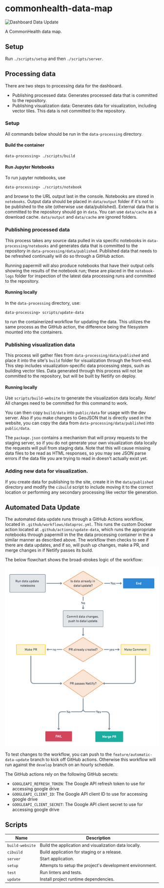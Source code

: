 # commonhealth-data-map

![Dashboard Data Update](https://github.com/azavea/commonhealth-data-map/workflows/Dashboard%20Data%20Update/badge.svg)

A CommonHealth data map.

## Setup

Run `./scripts/setup` and then `./scripts/server`.

## Processing data

There are two steps to processing data for the dashboard.

- Publishing processed data: Generates processed data that is committed to the repository.
- Publishing visualization data: Generates data for visualization, including vector tiles.
This data is not committed to the repository.

### Setup

All commands below should be run in the `data-processing` directory.

#### Build the container

```
data-processing> ./scripts/build
```

#### Run Jupyter Notebooks

To run jupyter notebooks, use

```
data-processing> ./scripts/notebook
```

and browse to the URL output last in the console. Notebooks are stored in `notebooks`.
Output data should be placed in `data/output` folder if it's not to be published to the site
(otherwise use data/published). External data that is committed to
the repository should go in `data`. You can use `data/cache` as a download cache.
`data/output` and `data/cache` are ignored folders.


### Publishing processed data

This process takes any source data pulled in via specific notebooks in
`data-processing/notebooks` and generates data that is committed to the repository in
`data-processing/data/published`. Published data that needs to be refreshed continually
will do so through a GitHub action.

Running papermill will also produce notebooks that have their output cells showing the results
of the notebook run; these are placed in the `notebook-logs` folder for inspection of the latest
data processing runs and committed to the repository.

#### Running locally

In the `data-processing` directory, use:

```
data-processing> scripts/update-data
```

to run the containerized workflow for updating the data. This utilizes the same process
as the GitHub action, the difference being the filesystem mounted into the containers.

### Publishing visualization data

This process will gather files from `data-processing/data/published`
and place it into the site's `build` folder for visualization through the front-end. This step
includes visualization-specific data processing steps, such as building vector tiles. Data generated
through this process will not be committed to the repository, but will be built by Netlify on deploy.

#### Running locally

Use `scripts/build-website` to generate the visualization data locally. _Note!_ All changes need to be committed for this command to work.

You can then copy `build/data` into `public/data` for usage with the dev server. Also if you make changes to GeoJSON that is directly used in the website, you can copy the data from `data-processing/data/published` into `public/data`.

The `package.json` contains a mechanism that will proxy requests to the staging server, so if you do not generate your own visualization data locally the requests will pull from staging data. Note that this will cause
missing data files to be read as HTML responses, so you may see JSON parse errors if the data file you
are trying to read in doesn't actually exist yet.

### Adding new data for visualization.

If you create data for publishing to the site, create it in the `data/published` directory
and modify the `cibuild` script to include moving it to the
correct location or performing any secondary processing like vector tile generation.

## Automated Data Update

The automated data update runs through a GitHub Actions workflow,
located in `.github/workflows/dataproc.yml`. This runs the custom Docker action located
at `.github/actions/update-data`, which runs the appropriate notebooks through papermill
in the the data processing container in the a similar
manner as described above. The workflow then checks to see if there are data updates,
and if so, will push up changes, make a PR, and merge changes in if Netlify passes its build.

The below flowchart shows the broad-strokes logic of the workflow:

![dataproc-workflow](./automatic-data-update-workflow.png)

To test changes to the workflow, you can push to the `feature/automatic-data-update` branch to kick
off GitHub actions. Otherwise this workflow will run against the `develop` branch on an hourly schedule.

The GitHub actions rely on the following GitHub secrets:

- `GOOGLEAPI_REFRESH_TOKEN`: The Google API refresh token to use for accessing google drive
- `GOOGLEAPI_CLIENT_ID`: The Google API client ID to use for accessing google drive
- `GOOGLEAPI_CLIENT_SECRET`: The Google API client secret to use for accessing google drive


## Scripts

| Name            | Description                                               |
| --------------  | --------------------------------------------------------- |
| `build-website` | Build the application and visualization data locally.     |
| `cibuild`       | Build application for staging or a release.               |
| `server`        | Start application.                                        |
| `setup`         | Attempts to setup the project's development environment.  |
| `test`          | Run linters and tests.                                    |
| `update`        | Install project runtime dependencies.                     |
